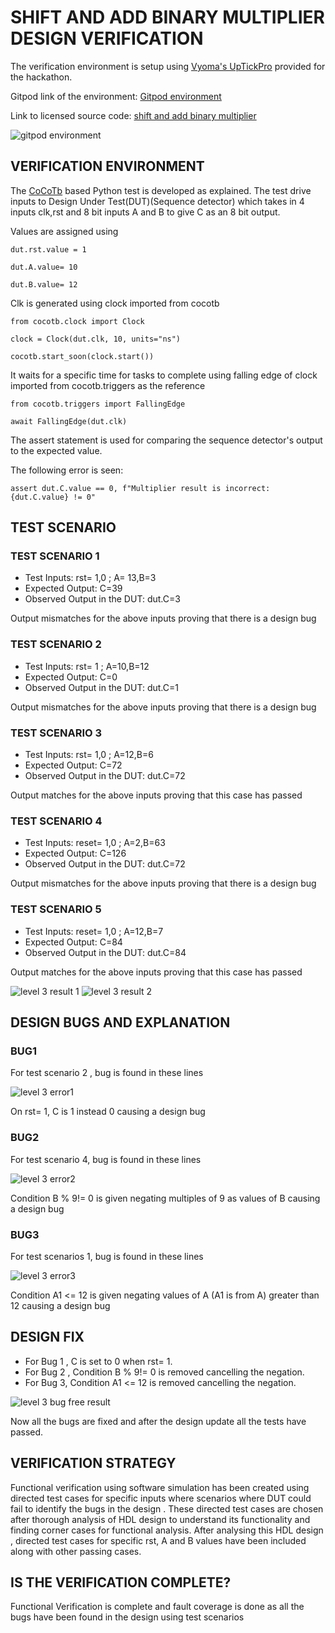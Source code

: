 # SHIFT AND ADD BINARY MULTIPLIER DESIGN VERIFICATION
 
 The verification environment is setup using [Vyoma's UpTickPro](https://vyomasystems.com) provided for the hackathon.
 
 Gitpod link of the environment: [Gitpod environment](https://vyomasystem-challengesr-z0ps2j7cguv.ws-us54.gitpod.io/)
 
 Link to licensed source code: [shift and add binary multiplier](https://github.com/RAbh-inav/Shift-and-add-binary-multiplier)

![gitpod environment](https://user-images.githubusercontent.com/89691159/181111599-38a3bd40-93c2-4650-bd4b-7c43b21a9362.JPG)

## VERIFICATION ENVIRONMENT
The [CoCoTb](https://www.cocotb.org/) based Python test is developed as explained. The test drive inputs to Design Under Test(DUT)(Sequence detector) which takes in 4 inputs clk,rst and 8 bit inputs A and B to give C as an 8 bit output.  

Values are assigned using
    
    dut.rst.value = 1
    
    dut.A.value= 10
    
    dut.B.value= 12
    
Clk is generated using clock imported from cocotb

    from cocotb.clock import Clock

    clock = Clock(dut.clk, 10, units="ns") 
    
    cocotb.start_soon(clock.start())   
    
It waits for a specific time for tasks to complete using falling edge of clock imported from cocotb.triggers as the reference
    
    from cocotb.triggers import FallingEdge
   
    await FallingEdge(dut.clk)
    
The assert statement is used for comparing the sequence detector's output to the expected value.

The following error is seen:

    assert dut.C.value == 0, f"Multiplier result is incorrect: {dut.C.value} != 0"
     
## TEST SCENARIO

### TEST SCENARIO 1

- Test Inputs: rst= 1,0 ; A= 13,B=3
- Expected Output: C=39
- Observed Output in the DUT: dut.C=3

Output mismatches for the above inputs proving that there is a design bug

### TEST SCENARIO 2

- Test Inputs: rst= 1 ; A=10,B=12
- Expected Output: C=0
- Observed Output in the DUT: dut.C=1

Output mismatches for the above inputs proving that there is a design bug

### TEST SCENARIO 3

- Test Inputs: rst= 1,0 ; A=12,B=6
- Expected Output: C=72
- Observed Output in the DUT: dut.C=72

Output matches for the above inputs proving that this case has passed

### TEST SCENARIO 4

- Test Inputs: reset= 1,0 ; A=2,B=63
- Expected Output: C=126
- Observed Output in the DUT: dut.C=72

Output mismatches for the above inputs proving that there is a design bug

### TEST SCENARIO 5

- Test Inputs: reset= 1,0 ; A=12,B=7
- Expected Output: C=84
- Observed Output in the DUT: dut.C=84

Output matches for the above inputs proving that this case has passed

 
![level 3 result 1](https://user-images.githubusercontent.com/89691159/181124234-7435e40e-fc26-46ed-a484-d1bc643c05ef.JPG)
![level 3 result 2](https://user-images.githubusercontent.com/89691159/181124256-fd783a25-770f-40d9-a284-3041b510c916.JPG)


## DESIGN BUGS AND EXPLANATION

### BUG1

For test scenario 2 , bug is found in these lines

![level 3 error1](https://user-images.githubusercontent.com/89691159/181124958-00b4e765-d438-4053-872d-2aecd7b0a787.JPG)

On rst= 1, C is 1 instead 0 causing a design bug

### BUG2

For test scenario 4, bug is found in these lines

![level 3 error2](https://user-images.githubusercontent.com/89691159/181125037-4363c935-3875-41d5-9439-64fbc4f2608d.JPG)

Condition B % 9!= 0 is given negating multiples of 9 as values of B causing a design bug

### BUG3

For test scenarios 1, bug is found in these lines

![level 3 error3](https://user-images.githubusercontent.com/89691159/181125100-fd0497e4-6cb1-43f6-aeff-b5fe7459099c.JPG)

Condition A1 <= 12 is given negating values of A (A1 is from A) greater than 12 causing a design bug

## DESIGN FIX

- For Bug 1 , C is set to 0 when rst= 1.
- For Bug 2 , Condition B % 9!= 0 is removed cancelling the negation.
- For Bug 3, Condition A1 <= 12 is removed cancelling the negation.

![level 3 bug free result ](https://user-images.githubusercontent.com/89691159/181125202-a38c34f0-5ae1-45a1-a587-3aad9856ad46.JPG)

 Now all the bugs are fixed and after the design update all the tests have passed.
 
## VERIFICATION STRATEGY

Functional verification using software simulation has been created using directed test cases for specific inputs where scenarios where DUT could fail to identify the bugs in the design . These directed test cases are chosen after thorough analysis of HDL design to understand its functionality and finding corner cases for functional analysis. After analysing this HDL design , directed test cases for specific rst, A and B values have been included along with other passing cases.

## IS THE VERIFICATION COMPLETE?

 Functional Verification is complete and fault coverage is done as all the bugs have been found in the design using test scenarios 
